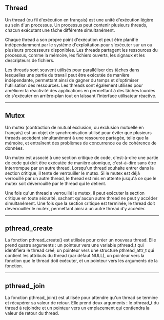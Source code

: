 ## Thread
Un thread (ou fil d'exécution en français) est une unité d'exécution légère au sein d'un processus. Un processus peut contenir plusieurs threads, chacun exécutant une tâche différente simultanément.

Chaque thread a son propre point d'exécution et peut être planifié indépendamment par le système d'exploitation pour s'exécuter sur un ou plusieurs processeurs disponibles. Les threads partagent les ressources du processus, comme la mémoire, les fichiers ouverts, les signaux et les descripteurs de fichiers.

Les threads sont souvent utilisés pour paralléliser des tâches dans lesquelles une partie du travail peut être exécutée de manière indépendante, permettant ainsi de gagner du temps et d'optimiser l'utilisation des ressources. Les threads sont également utilisés pour améliorer la réactivité des applications en permettant à des tâches lourdes de s'exécuter en arrière-plan tout en laissant l'interface utilisateur réactive.

---
## Mutex
Un mutex (contraction de mutual exclusion, ou exclusion mutuelle en français) est un objet de synchronisation utilisé pour éviter que plusieurs threads accèdent simultanément à une ressource partagée, telle que la mémoire, et entraînent des problèmes de concurrence ou de cohérence de données.

Un mutex est associé à une section critique de code, c'est-à-dire une partie de code qui doit être exécutée de manière atomique, c'est-à-dire sans être interrompue par un autre thread. Lorsqu'un thread souhaite entrer dans la section critique, il tente de verrouiller le mutex. Si le mutex est déjà verrouillé par un autre thread, le thread est mis en attente jusqu'à ce que le mutex soit déverrouillé par le thread qui le détient.

Une fois qu'un thread a verrouillé le mutex, il peut exécuter la section critique en toute sécurité, sachant qu'aucun autre thread ne peut y accéder simultanément. Une fois que la section critique est terminée, le thread doit déverrouiller le mutex, permettant ainsi à un autre thread d'y accéder.

---
## pthread_create
La fonction pthread_create() est utilisée pour créer un nouveau thread. Elle prend quatre arguments : un pointeur vers une variable pthread_t qui identifiera le thread créé, un pointeur vers une structure pthread_attr_t qui contient les attributs du thread (par défaut NULL), un pointeur vers la fonction que le thread doit exécuter, et un pointeur vers les arguments de la fonction.

---
## pthread_join
La fonction pthread_join() est utilisée pour attendre qu'un thread se termine et récupérer sa valeur de retour. Elle prend deux arguments : le pthread_t du thread à rejoindre et un pointeur vers un emplacement qui contiendra la valeur de retour du thread.